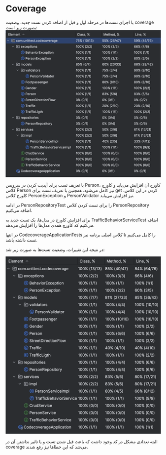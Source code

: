 # Coverage
با اجرای تست‌ها در مرحله اول و قبل از اضافه کردن تست جدید، وضعیت coverage بصورت زیر است:
![img.png](images/before-coverage.png)

با تعریف تست برای آپدیت کردن در سرویس Person، کاورج آن افزایش می‌یابد و کاورج کلاس Person نیز کامل می‌شود. همچنین با تعریف تست برای get کردن در این کلاس، کاورج کلاس PersonException و PersonValidator نیز افزایش می‌یابد. 

در ادامه PersonRepositoryTest را برای تست کردن کلاس PersonRepository اضافه می‌کنیم.

برای افزایش کاورج در مدل‌ها، یک تست جدید به TrafficBehaviorServiceTest اضافه می‌کنیم که کاورج همه‌ی مدل‌ها را افزایش می‌دهد.

در انتها CodecoverageApplicationTests را کامل می‌کنیم تا کلاس اصلی برنامه نیز تست داشته باشد.

در نتیجه این تغییرات، وضعیت تست‌ها به صورت زیر شد:

![img.png](images/after-coverage.png)

البته تعدادی مشکل در کد وجود داشت که باعث فیل شدن تست و یا تاثیر نداشتن آن در coverage می‌شد که این خطاها نیز رفع شدند.
